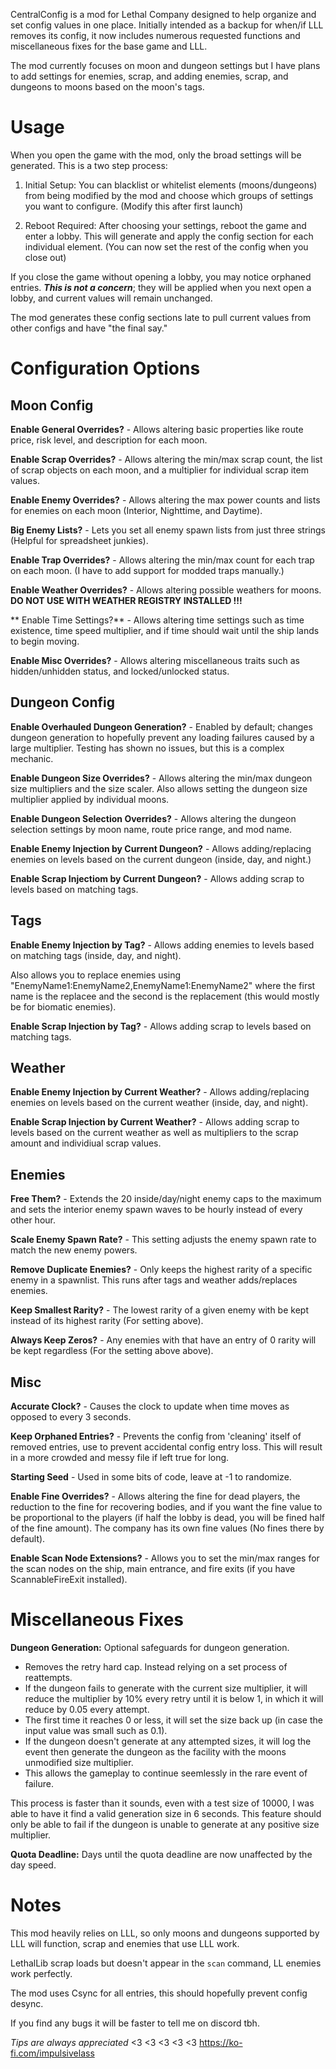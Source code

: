 CentralConfig is a mod for Lethal Company designed to help organize and set config values in one place. Initially intended as a backup for when/if LLL removes its config, it now includes numerous requested functions and miscellaneous fixes for the base game and LLL.

The mod currently focuses on moon and dungeon settings but I have plans to add settings for enemies, scrap, and adding enemies, scrap, and dungeons to moons based on the moon's tags.

# Usage
When you open the game with the mod, only the broad settings will be generated. This is a two step process:

1. Initial Setup: You can blacklist or whitelist elements (moons/dungeons) from being modified by the mod and choose which groups of settings you want to configure. (Modify this after first launch)

2. Reboot Required: After choosing your settings, reboot the game and enter a lobby. This will generate and apply the config section for each individual element. (You can now set the rest of the config when you close out)

If you close the game without opening a lobby, you may notice orphaned entries. ***This is not a concern***; they will be applied when you next open a lobby, and current values will remain unchanged.

The mod generates these config sections late to pull current values from other configs and have "the final say."
# Configuration Options
## Moon Config
**Enable General Overrides?** -
Allows altering basic properties like route price, risk level, and description for each moon.

**Enable Scrap Overrides?** -
Allows altering the min/max scrap count, the list of scrap objects on each moon, and a multiplier for individual scrap item values.

**Enable Enemy Overrides?** -
Allows altering the max power counts and lists for enemies on each moon (Interior, Nighttime, and Daytime).

**Big Enemy Lists?** -
Lets you set all enemy spawn lists from just three strings (Helpful for spreadsheet junkies).

**Enable Trap Overrides?** -
Allows altering the min/max count for each trap on each moon. (I have to add support for modded traps manually.)

**Enable Weather Overrides?** -
Allows altering possible weathers for moons. **DO NOT USE WITH WEATHER REGISTRY INSTALLED !!!**

** Enable Time Settings?** - 
Allows altering time settings such as time existence, time speed multiplier, and if time should wait until the ship lands to begin moving.

**Enable Misc Overrides?** -
Allows altering miscellaneous traits such as hidden/unhidden status, and locked/unlocked status.
## Dungeon Config
**Enable Overhauled Dungeon Generation?** -
Enabled by default; changes dungeon generation to hopefully prevent any loading failures caused by a large multiplier. Testing has shown no issues, but this is a complex mechanic.

**Enable Dungeon Size Overrides?** -
Allows altering the min/max dungeon size multipliers and the size scaler. Also allows setting the dungeon size multiplier applied by individual moons.

**Enable Dungeon Selection Overrides?** -
Allows altering the dungeon selection settings by moon name, route price range, and mod name.

**Enable Enemy Injection by Current Dungeon?** - 
Allows adding/replacing enemies on levels based on the current dungeon (inside, day, and night.)

**Enable Scrap Injectiom by Current Dungeon?** -
Allows adding scrap to levels based on matching tags.
## Tags
**Enable Enemy Injection by Tag?** -
Allows adding enemies to levels based on matching tags (inside, day, and night).

Also allows you to replace enemies using "EnemyName1:EnemyName2,EnemyName1:EnemyName2" where the first name is the replacee and the second is the replacement (this would mostly be for biomatic enemies).

**Enable Scrap Injection by Tag?** -
Allows adding scrap to levels based on matching tags.
## Weather
**Enable Enemy Injection by Current Weather?** - 
Allows adding/replacing enemies on levels based on the current weather (inside, day, and night).

**Enable Scrap Injection by Current Weather?** - 
Allows adding scrap to levels based on the current weather as well as multipliers to the scrap amount and individiual scrap values.
## Enemies
**Free Them?** -
Extends the 20 inside/day/night enemy caps to the maximum and sets the interior enemy spawn waves to be hourly instead of every other hour.

**Scale Enemy Spawn Rate?** -
This setting adjusts the enemy spawn rate to match the new enemy powers.

**Remove Duplicate Enemies?** - 
Only keeps the highest rarity of a specific enemy in a spawnlist. This runs after tags and weather adds/replaces enemies.

**Keep Smallest Rarity?** -
The lowest rarity of a given enemy with be kept instead of its highest rarity (For setting above).

**Always Keep Zeros?** -
Any enemies with that have an entry of 0 rarity will be kept regardless (For the setting above above).
## Misc
**Accurate Clock?** - 
Causes the clock to update when time moves as opposed to every 3 seconds.

**Keep Orphaned Entries?** -
Prevents the config from 'cleaning' itself of removed entries, use to prevent accidental config entry loss. This will result in a more crowded and messy file if left true for long.

**Starting Seed** - 
Used in some bits of code, leave at -1 to randomize.

**Enable Fine Overrides?** -
Allows altering the fine for dead players, the reduction to the fine for recovering bodies, and if you want the fine value to be proportional to the players (if half the lobby is dead, you will be fined half of the fine amount). The company has its own fine values (No fines there by default).

**Enable Scan Node Extensions?** - 
Allows you to set the min/max ranges for the scan nodes on the ship, main entrance, and fire exits (if you have ScannableFireExit installed).
# Miscellaneous Fixes
**Dungeon Generation:** Optional safeguards for dungeon generation.

- Removes the retry hard cap. Instead relying on a set process of reattempts.
- If the dungeon fails to generate with the current size multiplier, it will reduce the multiplier by 10% every retry until it is below 1, in which it will reduce by 0.05 every attempt.
- The first time it reaches 0 or less, it will set the size back up (in case the input value was small such as 0.1).
- If the dungeon doesn't generate at any attempted sizes, it will log the event then generate the dungeon as the facility with the moons unmodified size multiplier.
- This allows the gameplay to continue seemlessly in the rare event of failure.

This process is faster than it sounds, even with a test size of 10000, I was able to have it find a valid generation size in 6 seconds.
This feature should only be able to fail if the dungeon is unable to generate at any positive size multiplier.

**Quota Deadline:** Days until the quota deadline are now unaffected by the day speed.
# Notes
This mod heavily relies on LLL, so only moons and dungeons supported by LLL will function, scrap and enemies that use LLL work.

LethalLib scrap loads but doesn't appear in the `scan` command, LL enemies work perfectly.

The mod uses Csync for all entries, this should hopefully prevent config desync.

If you find any bugs it will be faster to tell me on discord tbh.



*Tips are always appreciated* <3 <3 <3 <3 <3
https://ko-fi.com/impulsivelass
